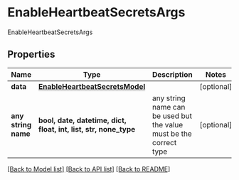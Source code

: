 # EnableHeartbeatSecretsArgs

EnableHeartbeatSecretsArgs

## Properties
Name | Type | Description | Notes
------------ | ------------- | ------------- | -------------
**data** | [**EnableHeartbeatSecretsModel**](EnableHeartbeatSecretsModel.md) |  | [optional] 
**any string name** | **bool, date, datetime, dict, float, int, list, str, none_type** | any string name can be used but the value must be the correct type | [optional]

[[Back to Model list]](../README.md#documentation-for-models) [[Back to API list]](../README.md#documentation-for-api-endpoints) [[Back to README]](../README.md)


